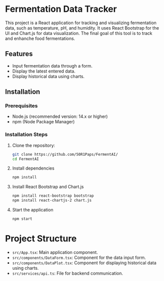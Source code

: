 # Fermentation Data Tracker

This project is a React application for tracking and visualizing fermentation data, such as temperature, pH, and humidity. It uses React Bootstrap for the UI and Chart.js for data visualization. The final goal of this tool is to track and enhanche food fermentations.

## Features

- Input fermentation data through a form.
- Display the latest entered data.
- Display historical data using charts.

## Installation

### Prerequisites

- Node.js (recommended version: 14.x or higher)
- npm (Node Package Manager)

### Installation Steps

1. Clone the repository:

   ```sh
   git clone https://github.com/50R1Paps/FermentAI/
   cd FermentAI
   ```
2. Install dependencies

   ```sh
   npm install
   ```
3. Install React Bootstrap and Chart.js
   ```sh
   npm install react-bootstrap bootstrap
   npm install react-chartjs-2 chart.js
   ```
4. Start the application
   ```sh
   npm start
   ```

# Project Structure

- `src/App.tsx`: Main application component.
- `src/components/DataForm.tsx`: Component for the data input form.
- `src/components/DataPlot.tsx`: Component for displaying historical data using charts.
- `src/services/api.ts`: File for backend communication.

   
